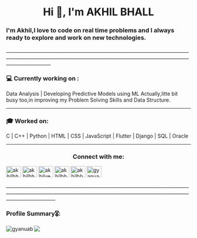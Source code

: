<h1 align="center"><b>Hi 🙋‍, I'm AKHIL BHALL</b></h1>
<h3>I'm Akhil,I love to code on real time problems and I always ready to explore and work on new technologies.</h3>
_______________________________________________________________________________________________________________________________________________________________________________

### 💻 Currently working on :
Data Analysis  | Developing Predictive Models using ML 
Actually,litte bit busy too,in improving my Problem Solving Skills and Data Structure.
______________________________________________________________________________________________________________________________________________________________________________

### 🎓 Worked on:
C | C++ | Python | HTML | CSS | JavaScript | Flutter | Django | SQL | Oracle
______________________________________________________________________________________________________________________________________________________________________________

<h3 align="center">Connect with me:</h3>
<p align="left">
<a href="https://twitter.com/akhilbhall" target="blank"><img align="center" src="https://cdn.jsdelivr.net/npm/simple-icons@3.0.1/icons/twitter.svg" alt="akhilbhall" height="30" width="40" /></a>
<a href="https://linkedin.com/in/akhilbhall" target="blank"><img align="center" src="https://cdn.jsdelivr.net/npm/simple-icons@3.0.1/icons/linkedin.svg" alt="akhilbhall" height="30" width="40" /></a>
<a href="https://kaggle.com/akhilverma" target="blank"><img align="center" src="https://cdn.jsdelivr.net/npm/simple-icons@3.0.1/icons/kaggle.svg" alt="akhilverma" height="30" width="40" /></a>
<a href="https://instagram.com/akhilbhall" target="blank"><img align="center" src="https://cdn.jsdelivr.net/npm/simple-icons@3.0.1/icons/instagram.svg" alt="akhilbhall" height="30" width="40" /></a>
<a href="https://www.codechef.com/users/akhilbhall" target="blank"><img align="center" src="https://cdn.jsdelivr.net/npm/simple-icons@3.1.0/icons/codechef.svg" alt="akhilbhall" height="30" width="40" /></a>
<a href="https://codeforces.com/profile/gyanuab" target="blank"><img align="center" src="https://cdn.jsdelivr.net/npm/simple-icons@3.0.1/icons/codeforces.svg" alt="gyanuab" height="30" width="40" /></a></p>
_________________________________________________________________________________________________________________________________________________________________________________

### Profile Summary🎖️:
<img src ="https://github-readme-stats.vercel.app/api?username=GyanuAB&&show_icons=true&title_color=ffffff&icon_color=bb2acf&text_color=daf7dc&bg_color=151515">

<img align="left" src="https://github-readme-stats.vercel.app/api/top-langs?username=gyanuab&show_icons=true&bg_color=151515&locale=en&layout=compact" alt="gyanuab" />

